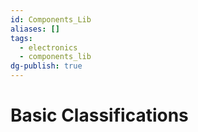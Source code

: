 ```yaml
---
id: Components_Lib
aliases: []
tags:
  - electronics
  - components_lib
dg-publish: true
---
```

# Basic Classifications

